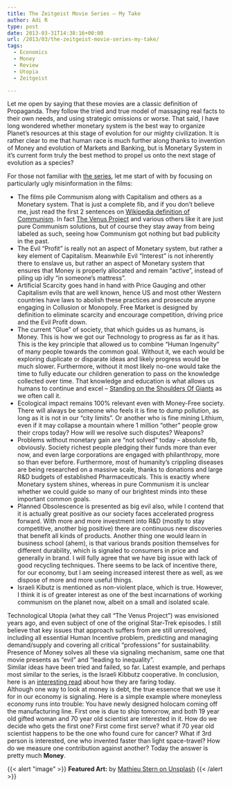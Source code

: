 ```yaml
---
title: The Zeitgeist Movie Series – My Take
author: Adi R
type: post
date: 2013-03-31T14:38:16+00:00
url: /2013/03/the-zeitgeist-movie-series-my-take/
tags:
  - Economics
  - Money
  - Review
  - Utopia
  - Zeitgeist

---
```

Let me open by saying that these movies are a classic definition of Propaganda. They follow the tried and true model of massaging real facts to their own needs, and using strategic omissions or worse. That said, I have long wondered whether monetary system is the best way to organize Planet&#8217;s resources at this stage of evolution for our mighty civilization. It is rather clear to me that human race is much further along thanks to invention of Money and evolution of Markets and Banking, but is Monetary System in it&#8217;s current form truly the best method to propel us onto the next stage of evolution as a species?

For those not familiar with <a href="http://www.zeitgeistmovie.com/" target="_blank">the series</a>, let me start of with by focusing on particularly ugly misinformation in the films:

  * The films pile Communism along with Capitalism and others as a Monetary system. That is just a complete fib, and if you don&#8217;t believe me, just read the first 2 sentences on <a href="http://en.wikipedia.org/wiki/Communism" target="_blank">Wikipedia definition of Communism</a>. In fact <a href="http://www.thevenusproject.com/" target="_blank">The Venus Project</a> and various others like it are just pure Communism solutions, but of course they stay away from being labeled as such, seeing how Communism got nothing but bad publicity in the past.
  * The Evil &#8220;Profit&#8221; is really not an aspect of Monetary system, but rather a key element of Capitalism. Meanwhile Evil &#8220;Interest&#8221; is not inherently there to enslave us, but rather an aspect of Monetary system that ensures that Money is properly allocated and remain &#8220;active&#8221;, instead of piling up idly &#8220;in someone&#8217;s mattress&#8221;.
  * Artificial Scarcity goes hand in hand with Price Gauging and other Capitalism evils that are well known, hence US and most other Western countries have laws to abolish these practices and prosecute anyone engaging in Collusion or Monopoly. Free Market is designed by definition to eliminate scarcity and encourage competition, driving price and the Evil Profit down.
  * The current &#8220;Glue&#8221; of society, that which guides us as humans, is Money. This is how we got our Technology to progress as far as it has. This is the key principle that allowed us to combine &#8220;Human Ingenuity&#8221; of many people towards the common goal. Without it, we each would be exploring duplicate or disparate ideas and likely progress would be much slower. Furthermore, without it most likely no-one would take the time to fully educate our children generation to pass on the knowledge collected over time. That knowledge and education is what allows us humans to continue and excel &#8211; <a href="http://en.wikipedia.org/wiki/Standing_on_the_shoulders_of_giants" target="_blank">Standing on the Shoulders Of Giants</a> as we often call it.
  * Ecological impact remains 100% relevant even with Money-Free society. There will always be someone who feels it is fine to dump pollution, as long as it is not in our &#8220;city limits&#8221;. Or another who is fine mining Lithium, even if it may collapse a mountain where 1 million &#8220;other&#8221; people grow their crops today? How will we resolve such disputes? Weapons?
  * Problems without monetary gain are &#8220;not solved&#8221; today &#8211; absolute fib, obviously. Society richest people pledging their funds more than ever now, and even large corporations are engaged with philanthropy, more so than ever before. Furthermore, most of humanity&#8217;s crippling diseases are being researched on a massive scale, thanks to donations and large R&D budgets of established Pharmaceuticals. This is exactly where Monetary system shines, whereas in pure Communism it is unclear whether we could guide so many of our brightest minds into these important common goals.
  * Planned Obsolescence is presented as big evil also, while I contend that it is actually great positive as our society faces accelerated progress forward. With more and more investment into R&D (mostly to stay competitive, another big positive) there are continuous new discoveries that benefit all kinds of products. Another thing one would learn in business school (ahem), is that various brands position themselves for different durability, which is signaled to consumers in price and generally in brand. I will fully agree that we have big issue with lack of good recycling techniques. There seems to be lack of incentive there, for our economy, but I am seeing increased interest there as well, as we dispose of more and more useful things.
  * Israeli Kibutz is mentioned as non-violent place, which is true. However, I think it is of greater interest as one of the best incarnations of working communism on the planet now, albeit on a small and isolated scale.

Technological Utopia (what they call &#8220;The Venus Project&#8221;) was envisioned years ago, and even subject of one of the original Star-Trek episodes. I still believe that key issues that approach suffers from are still unresolved, including all essential Human Incentive problem, predicting and managing demand/supply and covering all critical &#8220;professions&#8221; for sustainability. Presence of Money solves all these via signaling mechanism, same one that movie presents as &#8220;evil&#8221; and &#8220;leading to inequality&#8221;.  
Similar ideas have been tried and failed, so far. Latest example, and perhaps most similar to the series, is the Israeli Kibbutz cooperative. In conclusion, here is an <a href="http://www.haaretz.com/print-edition/news/after-100-years-the-kibbutz-movement-has-completely-changed-1.260940" target="_blank">interesting read</a> about how they are faring today.  
Although one way to look at money is debt, the true essence that we use it for in our economy is signaling. Here is a simple example where moneyless economy runs into trouble: You have newly designed holocam coming off the manufacturing line. First one is due to ship tomorrow, and both 19 year old gifted woman and 70 year old scientist are interested in it. How do we decide who gets the first one? First come first serve? what if 70 year old scientist happens to be the one who found cure for cancer? What if 3rd person is interested, one who invented faster than light space-travel? How do we measure one contribution against another? Today the answer is pretty much **Money**.

{{< alert "image" >}}
**Featured Art:** by [Mathieu Stern on Unsplash](https://unsplash.com/photos/1zO4O3Z0UJA)
{{< /alert >}}

